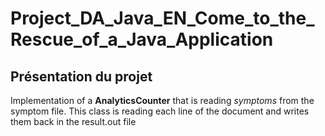 # Project_DA_Java_EN_Come_to_the_Rescue_of_a_Java_Application

## Présentation du projet

Implementation of a **AnalyticsCounter** that is reading *symptoms* from the symptom file. This class is reading each line of the document and writes them back in the result.out file
